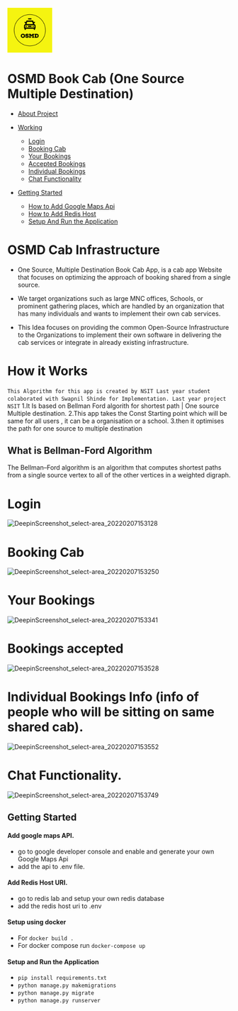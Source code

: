 
<p><img src="https://raw.githubusercontent.com/AtmegaBuzz/osmd/main/screenshots/logo.jpeg" alt="logo" width="20%" /></p>

# OSMD Book Cab (One Source Multiple Destination)

- [About Project](#About-Project)

- [Working](#Working)
  - [Login](#Login)
  - [Booking Cab](#Booking-Cab)
  - [Your Bookings](#Your-Bookings)
  - [Accepted Bookings](#Bookings-Accepted)
  - [Individual Bookings](#Individual-Bookings)
  - [Chat Functionality](#Chats)

- [Getting Started](#Getting-Started)
  - [How to Add Google Maps Api](#oogle-api)
  - [How to Add Redis Host](#redis-host)
  - [Setup And Run the Application](#run)




<a id="About-Project"></a>

# OSMD Cab Infrastructure

- One Source, Multiple Destination Book Cab App, is a cab app Website that focuses on optimizing the approach of booking shared from a single source.

- We target organizations such as large MNC offices, Schools, or prominent gathering places, which are handled by an organization that has many individuals and wants to implement their own cab services.

- This Idea focuses on providing the common Open-Source Infrastructure to the Organizations to implement their own software in delivering the cab services or integrate in already existing infrastructure. 

<a id="Working"></a>

# How it Works
```This Algorithm for this app is created by NSIT Last year student colaborated with Swapnil Shinde for Implementation. Last year project NSIT```
1.It Is based on Bellman Ford algorith for shortest path | One source Multiple destination.
2.This app takes the Const Starting point which will be same for all users , it can be a organisation or a school.
3.then it optimises the path for one source to multiple destination

## What is Bellman-Ford Algorithm 
The Bellman–Ford algorithm is an algorithm that computes shortest paths from a single source vertex to all of the other vertices in a weighted digraph.


<a id="Login"></a>

# Login
![DeepinScreenshot_select-area_20220207153128](https://user-images.githubusercontent.com/68425016/152768563-2832bac6-9097-4ddc-986d-0df97379b1cd.png)

<a id="Booking-Cab"></a>

# Booking Cab
![DeepinScreenshot_select-area_20220207153250](https://user-images.githubusercontent.com/68425016/152768627-17fb7908-3da2-421c-ad3c-7298d8b4b55a.png)

<a id="Your-Bookings"></a>

# Your Bookings 
![DeepinScreenshot_select-area_20220207153341](https://user-images.githubusercontent.com/68425016/152768780-d900ff3b-6d50-40f2-9f63-57a98df07017.png)

<a id="Bookings-Accepted"></a>

# Bookings accepted 
![DeepinScreenshot_select-area_20220207153528](https://user-images.githubusercontent.com/68425016/152768864-d36cdfc0-e45b-4d48-8965-b66697a478c4.png)

<a id="Individual-Bookings"></a>

# Individual Bookings Info (info of people who will be sitting on same shared cab).
![DeepinScreenshot_select-area_20220207153552](https://user-images.githubusercontent.com/68425016/152769026-09d94746-f7d9-4d7b-9852-8ffad5331587.png)

<a id="Chats"></a>

# Chat Functionality.
![DeepinScreenshot_select-area_20220207153749](https://user-images.githubusercontent.com/68425016/152769124-3713e000-bbe8-46b9-a6a3-2d3c3017045d.png)


<a id="Getting-Started"></a>

## Getting Started

<a id="google-api"></a>

#### Add google maps API.

 - go to google developer console and enable and generate your own Google Maps Api
 - add the api to .env file. 

<a id="redis-host"></a>

#### Add Redis Host URI. 
 - go to redis lab and setup your own redis database 
 - add the redis host uri to .env 

<a id="run"></a>

#### Setup using docker
- For ````docker build .````
- For docker compose run ````docker-compose up````


#### Setup and Run the Application
 - ```pip install requirements.txt``` 
 - ```python manage.py makemigrations```
 - ```python manage.py migrate```
 - ```python manage.py runserver```

